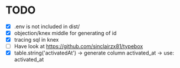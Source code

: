 # TODO

* [X] .env is not included in dist/
* [X] objection/knex middle for generating of id
* [X] tracing sql in knex
* [ ] Have look at https://github.com/sinclairzx81/typebox
* [X] table.string('activatedAt') -> generate column activated_at -> use: activated_at
